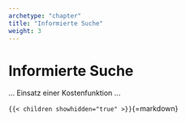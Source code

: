 ```yaml
---
archetype: "chapter"
title: "Informierte Suche"
weight: 3
---
```



# Informierte Suche

... Einsatz einer Kostenfunktion ...


`{{< children showhidden="true" >}}`{=markdown}
